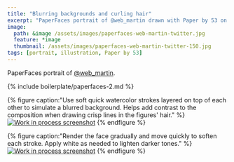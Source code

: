 ```yaml
---
title: "Blurring backgrounds and curling hair"
excerpt: "PaperFaces portrait of @web_martin drawn with Paper by 53 on an iPad."
image: 
  path: &image /assets/images/paperfaces-web-martin-twitter.jpg 
  feature: *image
  thumbnail: /assets/images/paperfaces-web-martin-twitter-150.jpg
tags: [portrait, illustration, Paper by 53]
---
```


PaperFaces portrait of [@web_martin](http://twitter.com/web_martin).

{% include boilerplate/paperfaces-2.md %}

{% figure caption:"Use soft quick watercolor strokes layered on top of each other to simulate a blurred background. Helps add contrast to the composition when drawing crisp lines in the figures' hair." %}
[![Work in process screenshot](/assets/images/paperfaces-web-martin-process-1-600.jpg)](/assets/images/paperfaces-web-martin-process-1-lg.jpg)
{% endfigure %}

{% figure caption:"Render the face gradually and move quickly to soften each stroke. Apply white as needed to lighten darker tones." %}
[![Work in process screenshot](/assets/images/paperfaces-web-martin-process-2-600.jpg)](/assets/images/paperfaces-web-martin-process-2-lg.jpg)
{% endfigure %}
